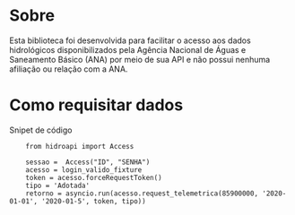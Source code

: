 # Sobre 
Esta biblioteca foi desenvolvida para facilitar o acesso aos dados hidrológicos disponibilizados pela Agência Nacional de Águas e Saneamento Básico (ANA) por meio de sua API e não possui nenhuma afiliação ou relação com a ANA.

# Como requisitar dados
Snipet de código

```
    from hidroapi import Access

    sessao =  Access("ID", "SENHA")
    acesso = login_valido_fixture
    token = acesso.forceRequestToken()
    tipo = 'Adotada'
    retorno = asyncio.run(acesso.request_telemetrica(85900000, '2020-01-01', '2020-01-5', token, tipo))
```